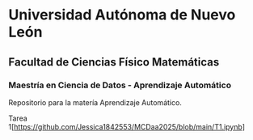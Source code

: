 # Universidad Autónoma de Nuevo León
## Facultad de Ciencias Físico Matemáticas
### Maestría en Ciencia de Datos - Aprendizaje Automático

Repositorio para la matería Aprendizaje Automático.

Tarea 1[https://github.com/Jessica1842553/MCDaa2025/blob/main/T1.ipynb]